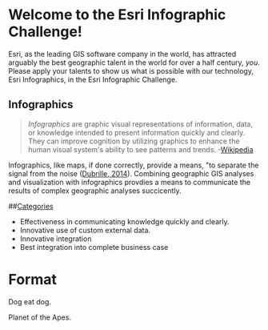 # Welcome to the Esri Infographic Challenge!

Esri, as the leading GIS software company in the world, has attracted arguably the best geographic talent in the world for over a half century, _you_. Please apply your talents to show us what is possible with our technology, Esri Infographics, in the Esri Infographic Challenge.

## Infographics 

> _Infographics_ are graphic visual representations of information, data, or knowledge intended to present information quickly and clearly. They can improve cognition by utilizing graphics to enhance the human visual system's ability to see patterns and trends. -[Wikipedia](https://en.wikipedia.org/wiki/Infographic)

Infographics, like maps, if done correctly, provide a means, "to separate the signal from the noise ([Dubrille, 2014](https://saintanselmhistory.wordpress.com/2014/05/26/the-map-as-the-original-infographic/)). Combining geographic GIS analyses and visualization with infographics provdies a means to communicate the results of complex geographic analyses succicently.

##[Categories](../judging/#categories)

* Effectiveness in communicating knowledge quickly and clearly.
* Innovative use of custom external data.
* Innovative integration
* Best integration into complete business case

# Format

Dog eat dog.

Planet of the Apes.
